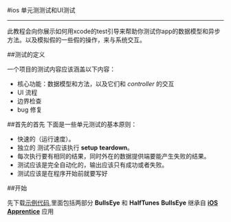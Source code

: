 #ios 单元测测试和UI测试

---

此教程会向你展示如何用xcode的test引导来帮助你测试你app的数据模型和异步方法。以及模拟假的一些假的操作，来与系统交互。

##测试的定义

一个项目的测试内容应该涵盖以下内容：

* 核心功能：数据模型和方法，以及它们和 *controller* 的交互
* UI 流程
* 边界检查
* bug 修复

##首先的首先
下面是一些单元测试的基本原则：

* 快速的（运行速度）。
* 独立的 测试不应该执行 **setup** **teardown**。
* 每次执行要有相同的结果，同时外在的数据提供端要能产生失败的结果。
* 测试应该是完全自动化的，输出应该只有成功或者失败。
* 测试应该是在程序开始前就要写好

##开始

先下载[示例代码](https://koenig-media.raywenderlich.com/uploads/2016/12/Starters.zip),里面包括两部分 **BullsEye** 和 **HalfTunes**
**BullsEye** 继承自 [**iOS Apprentice**](https://www.raywenderlich.com/store/ios-apprentice) 应用